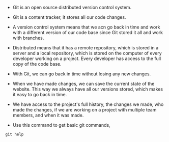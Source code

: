 * Git is an open source distributed version control system. 

* Git is a content tracker, it stores all our code changes.

* A version control system means that we acn go back in time and work with a different version of our code base since Git stored it all and work with branches.

* Distributed means that it has a remote repository, which is stored in a server and a local repository, which is stored on the computer of every developer working on a project. Every developer has access to the full copy of the code base.

* With Git, we can go back in time without losing any new changes. 

* When we have made changes, we can save the current state of the website. This way we always have all our versions stored, which makes it easy to go back in time. 

* We have access to the project's full history, the changes we made, who made the changes, if we are working on a project with multiple team members, and when it was made. 

* Use this command to get basic git commands,

```
git help
```
